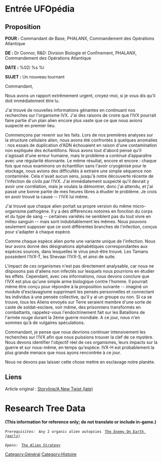 # Entrée UFOpédia

## Proposition

**POUR :** Commandant de Base, PHALANX, Commandement des Opérations
Atlantique

**DE :** Dr Connor, R&D: Division Biologie et Confinement, PHALANX,
Commandement des Opérations Atlantique

**DATE :** %02i %s %i

**SUJET :** Un nouveau tournant

Commandant,

Nous avons un rapport extrêmement urgent, croyez-moi, si je vous dis
qu'il doit immédiatement être lu.

J'ai trouvé de nouvelles informations gênantes en continuant nos
recherches sur l'organisme IVX. J'ai des raisons de croire que l’IVX
pourrait faire partie d'un plan alien encore plus vaste que ce que nous
avions suspecté en premier lieu.

Commençons par revenir sur les faits. Lors de nos premières analyses sur
la structure cellulaire alien, nous avons été confrontés à quelques
anomalies : nos essais de duplication d'ADN échouaient en raison d'une
contamination non expliquée des échantillons. Nous avons tout d'abord
pensé qu'il s'agissait d'une erreur humaine, mais le problème a continué
d’apparaître avec une régularité étonnante. Le même résultat, encore et
encore : chaque fois que nous examinons un échantillon sans l'avoir
cryogénisé pour le stockage, nous avions des difficultés à extraire une
simple séquence non contaminée. Cela n'avait aucun sens, jusqu'à notre
découverte récente de l'infection de civils par l’IVX. J'ai
immédiatement suspecté qu'il devrait y avoir une corrélation, mais je
voulais la démontrer, donc j'ai attendu, et j'ai passé une bonne partie
de mes heures libres à étudier le problème. Je crois en avoir trouvé la
cause -- l'IVX lui même.

J'ai trouvé que chaque alien portait sa propre version du même
micro-organisme pathogène. Il y a des différences notoires en fonction
du corps et du type de sang -- certaines variétés ne semblent pas du
tout vivre en milieu sanguin -- mais sont indubitablement les mêmes.
Nous pouvons seulement supposer que ce sont différentes branches de
l'infection, conçus pour s'adapter à chaque espèce.

Comme chaque espèce alien porte une variante unique de l'infection. Nous
leur avons donné des désignations alphabétiques correspondantes aux
espèces sources, dans lesquelles le virus peut-être trouvé. Les Tamans
possèdent l’IVX-T, les Shevaar l’IVX-S, et ainsi de suite.

L'impact de ces organismes n'est pas directement analysable, car nous ne
disposons pas d'aliens non infectés sur lesquels nous pourrions en
étudier les effets. Cependant, avec ces informations, nous devons
conclure que l’IVX est plus qu'une simple arme biologique contre
l'homme. Il pourrait même être conçu pour répondre à la proposition
suivante -- imaginé un module d'esclavagisme supprimant les pensés
personnelles et connectant les individus à une pensée collective, qu'il
y ai un groupe ou non. Si ca se trouve, tous les Aliens envoyés sur
Terre seraient membre d'une sorte de caste de soldat-esclave, voir même,
des prisonniers transformés en combattants, rappelez-vous
l'endoctrinement fait sur les Bataillons de l'armée rouge durant la 2ème
guerre mondiale. A ce jour, nous n'en sommes qu’à de vulgaires
spéculations.

Commandant, je pense que nous devrions continuer intensivement les
recherches sur l’IVX afin que nous puissions trouver la clef de ce
mystère. Nous devons identifier l'objectif réel de ces organismes, leurs
impacts sur la guerre et sur nous-même, en temps qu'espèce. IVX-H est
probablement la plus grande menace que nous ayons rencontrée à ce jour.

Nous ne devons pas laisser cette chose mettre en esclavage notre
planète.

## Liens

Article original : [Storyline/A New Twist
(late)](Storyline/A_New_Twist_(late) "wikilink")

# Research Tree Data

**(This information for reference only; do not translate or include
in-game.)**

*`Prerequisites:`*
` Any 2 organic alien autopsies`
` `[`The Enemy On Earth (early)`](Aliens/The_Enemy_On_Earth_(early) "wikilink")

*`Opens:`*
` `[`The Alien Strategy`](Research/The_Alien_Strategy "wikilink")

[Category:Général](Category:Général "wikilink")
[Category:Histoire](Category:Histoire "wikilink")